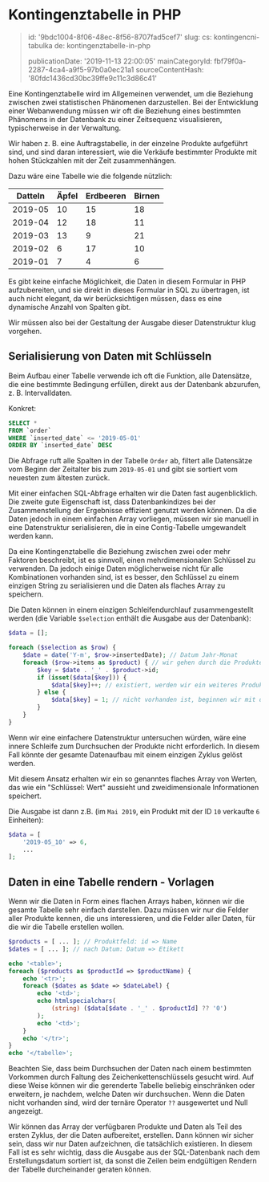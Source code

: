 Kontingenztabelle in PHP
========================

> id: '9bdc1004-8f06-48ec-8f56-8707fad5cef7'
> slug:
> 	cs: kontingencni-tabulka
> 	de: kontingenztabelle-in-php
> 
> publicationDate: '2019-11-13 22:00:05'
> mainCategoryId: fbf79f0a-2287-4ca4-a9f5-97b0a0ec21a1
> sourceContentHash: '80fdc1436cd30bc39ffe9c11c3d86c41'

Eine Kontingenztabelle wird im Allgemeinen verwendet, um die Beziehung zwischen zwei statistischen Phänomenen darzustellen. Bei der Entwicklung einer Webanwendung müssen wir oft die Beziehung eines bestimmten Phänomens in der Datenbank zu einer Zeitsequenz visualisieren, typischerweise in der Verwaltung.

Wir haben z. B. eine Auftragstabelle, in der einzelne Produkte aufgeführt sind, und sind daran interessiert, wie die Verkäufe bestimmter Produkte mit hohen Stückzahlen mit der Zeit zusammenhängen.

Dazu wäre eine Tabelle wie die folgende nützlich:

| Datteln | Äpfel | Erdbeeren | Birnen |
|---------|--------|--------|--------|
| 2019-05 | 10 | 15 | 18 |
| 2019-04 | 12 | 18 | 11 |
| 2019-03 | 13 | 9 | 21 |
| 2019-02 | 6 | 17 | 10 |
| 2019-01 | 7 | 4 | 6 |

Es gibt keine einfache Möglichkeit, die Daten in diesem Formular in PHP aufzubereiten, und sie direkt in dieses Formular in SQL zu übertragen, ist auch nicht elegant, da wir berücksichtigen müssen, dass es eine dynamische Anzahl von Spalten gibt.

Wir müssen also bei der Gestaltung der Ausgabe dieser Datenstruktur klug vorgehen.

Serialisierung von Daten mit Schlüsseln
----------------------------

Beim Aufbau einer Tabelle verwende ich oft die Funktion, alle Datensätze, die eine bestimmte Bedingung erfüllen, direkt aus der Datenbank abzurufen, z. B. Intervalldaten.

Konkret:

```sql
SELECT *
FROM `order`
WHERE `inserted_date` <= '2019-05-01'
ORDER BY `inserted_date` DESC
```

Die Abfrage ruft alle Spalten in der Tabelle `Order` ab, filtert alle Datensätze vom Beginn der Zeitalter bis zum ``2019-05-01`` und gibt sie sortiert vom neuesten zum ältesten zurück.

Mit einer einfachen SQL-Abfrage erhalten wir die Daten fast augenblicklich. Die zweite gute Eigenschaft ist, dass Datenbankindizes bei der Zusammenstellung der Ergebnisse effizient genutzt werden können. Da die Daten jedoch in einem einfachen Array vorliegen, müssen wir sie manuell in eine Datenstruktur serialisieren, die in eine Contig-Tabelle umgewandelt werden kann.

Da eine Kontingenztabelle die Beziehung zwischen zwei oder mehr Faktoren beschreibt, ist es sinnvoll, einen mehrdimensionalen Schlüssel zu verwenden. Da jedoch einige Daten möglicherweise nicht für alle Kombinationen vorhanden sind, ist es besser, den Schlüssel zu einem einzigen String zu serialisieren und die Daten als flaches Array zu speichern.

Die Daten können in einem einzigen Schleifendurchlauf zusammengestellt werden (die Variable `$selection` enthält die Ausgabe aus der Datenbank):

```php
$data = [];

foreach ($selection as $row) {
    $date = date('Y-m', $row->insertedDate); // Datum Jahr-Monat
    foreach ($row->items as $product) { // wir gehen durch die Produkte
        $key = $date . '_' . $product->id;
        if (isset($data[$key])) {
            $data[$key]++; // existiert, werden wir ein weiteres Produkt hinzufügen
        } else {
            $data[$key] = 1; // nicht vorhanden ist, beginnen wir mit dem ersten Produkt
        }
    }
}
```

Wenn wir eine einfachere Datenstruktur untersuchen würden, wäre eine innere Schleife zum Durchsuchen der Produkte nicht erforderlich. In diesem Fall könnte der gesamte Datenaufbau mit einem einzigen Zyklus gelöst werden.

Mit diesem Ansatz erhalten wir ein so genanntes flaches Array von Werten, das wie ein "Schlüssel: Wert" aussieht und zweidimensionale Informationen speichert.

Die Ausgabe ist dann z.B. (im `Mai 2019`, ein Produkt mit der ID `10` verkaufte `6` Einheiten):

```php
$data = [
    '2019-05_10' => 6,
    ...
];
```

Daten in eine Tabelle rendern - Vorlagen
-------------------------------

Wenn wir die Daten in Form eines flachen Arrays haben, können wir die gesamte Tabelle sehr einfach darstellen. Dazu müssen wir nur die Felder aller Produkte kennen, die uns interessieren, und die Felder aller Daten, für die wir die Tabelle erstellen wollen.

```php
$products = [ ... ]; // Produktfeld: id => Name
$dates = [ ... ]; // nach Datum: Datum => Etikett

echo '<table>';
foreach ($products as $productId => $productName) {
    echo '<tr>';
    foreach ($dates as $date => $dateLabel) {
        echo '<td>';
        echo htmlspecialchars(
            (string) ($data[$date . '_' . $productId] ?? '0')
        );
        echo '<td>';
    }
    echo '</tr>';
}
echo '</tabelle>';
```

Beachten Sie, dass beim Durchsuchen der Daten nach einem bestimmten Vorkommen durch Faltung des Zeichenkettenschlüssels gesucht wird. Auf diese Weise können wir die gerenderte Tabelle beliebig einschränken oder erweitern, je nachdem, welche Daten wir durchsuchen. Wenn die Daten nicht vorhanden sind, wird der ternäre Operator `??` ausgewertet und Null angezeigt.

Wir können das Array der verfügbaren Produkte und Daten als Teil des ersten Zyklus, der die Daten aufbereitet, erstellen. Dann können wir sicher sein, dass wir nur Daten aufzeichnen, die tatsächlich existieren. In diesem Fall ist es sehr wichtig, dass die Ausgabe aus der SQL-Datenbank nach dem Erstellungsdatum sortiert ist, da sonst die Zeilen beim endgültigen Rendern der Tabelle durcheinander geraten können.
